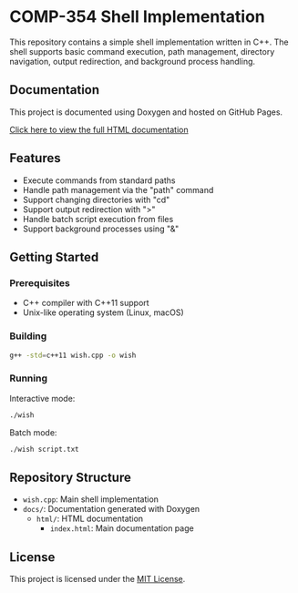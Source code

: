 # COMP-354 Shell Implementation

This repository contains a simple shell implementation written in C++. The shell supports basic command execution, path management, directory navigation, output redirection, and background process handling.

## Documentation

This project is documented using Doxygen and hosted on GitHub Pages.

[Click here to view the full HTML documentation](https://Somthin2.github.io/COMP-354/)

## Features

- Execute commands from standard paths
- Handle path management via the "path" command
- Support changing directories with "cd"
- Support output redirection with ">"
- Handle batch script execution from files
- Support background processes using "&"

## Getting Started

### Prerequisites

- C++ compiler with C++11 support
- Unix-like operating system (Linux, macOS)

### Building

```bash
g++ -std=c++11 wish.cpp -o wish
```

### Running

Interactive mode:
```bash
./wish
```

Batch mode:
```bash
./wish script.txt
```

## Repository Structure

- `wish.cpp`: Main shell implementation
- `docs/`: Documentation generated with Doxygen
  - `html/`: HTML documentation
    - `index.html`: Main documentation page

## License

This project is licensed under the [MIT License](LICENSE).

